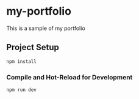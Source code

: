 # my-portfolio

This is a sample of my portfolio

## Project Setup

```sh
npm install
```

### Compile and Hot-Reload for Development

```sh
npm run dev
```
